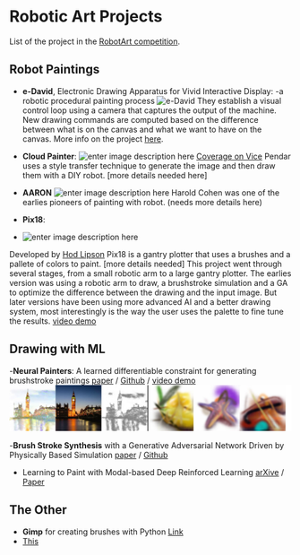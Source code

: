 # Robotic Art Projects

List of the project in the [RobotArt competition](https://robotart.org/).

## Robot Paintings
 - **e-David**, Electronic Drawing Apparatus for Vivid Interactive Display:
 -a robotic procedural painting process ![e-David](http://graphics.uni-konstanz.de/eDavid/wp-content/uploads/2017/04/final_01-1024x777.jpg)
They establish a visual control loop using a camera that captures the output of the machine. New drawing commands are computed based on the difference between what is on the canvas and what we want to have on the canvas.
More info on the project [here]([http://graphics.uni-konstanz.de/eDavid/](http://graphics.uni-konstanz.de/eDavid/)).

 - **Cloud Painter**:
![enter image description here](https://static1.squarespace.com/static/5800c6211b631b49b4d63657/t/5b0f2e52aa4a99692dc998a2/1527721560441/robotart_announcement.jpg?format=2500w)
[Coverage on Vice](https://youtu.be/dkTjEi7O4Ic)
Pendar uses a style transfer technique to generate the image and then draw them with a DIY robot. [more details needed here]
 - **AARON**
 ![enter image description here](https://static1.squarespace.com/static/5800c6211b631b49b4d63657/t/5807227bebbd1a790b76fdb6/1476862594263/?format=2500w)
Harold Cohen was one of the earlies pioneers of painting with robot. (needs more details here)

 - **Pix18**:
 - ![enter image description here](http://www.pix18.com/uploads/6/9/3/4/69340277/man-orig_orig.jpg)

Developed by [Hod Lipson](http://www.hodlipson.com/) Pix18 is a gantry plotter that uses a brushes and a pallete of colors to paint. [more details needed]
This project went through several stages, from a small robotic arm to a large gantry plotter. The earlies version was using a robotic arm to draw, a brushstroke simulation and a GA to optimize the difference between the drawing and the input image. But later versions have been using more advanced AI and a better drawing system, most interestingly is the way the user uses the palette to fine tune the results.
[video demo](https://www.youtube.com/watch?v=YPhYuL6E6qo](https://www.youtube.com/watch?v=YPhYuL6E6qo))

## Drawing with ML
-**Neural Painters**: A learned differentiable constraint for generating brushstroke paintings [paper](https://arxiv.org/pdf/1904.08410.pdf) / [Github](https://github.com/reiinakano/neural-painters) / [video demo](https://github.com/Ardibid/robotArtProjects/blob/master/files/1507940147251-drlcss%20(1).mp4)
![Neural Painters](https://github.com/Ardibid/robotArtProjects/blob/master/files/neuralPainters.jpg)

-**Brush Stroke Synthesis** with a Generative Adversarial Network Driven by Physically Based Simulation
 [paper](https://github.com/Ardibid/robotArtProjects/blob/master/files/Brush%20Stroke%20Synthesis.pdf) / [Github](https://reiinakano.github.io/)
 - Learning to Paint with Modal-based Deep Reinforced Learning 
 [arXive](https://arxiv.org/abs/1903.04411) / [Paper](https://arxiv.org/pdf/1903.04411.pdf)


## The Other 
- **Gimp** for creating brushes with Python [Link](https://www.gimp.org/)
- [This](https://reiinakano.github.io/)

<!--stackedit_data:
eyJoaXN0b3J5IjpbMTc1MTY4NTAyNCwtMzcwMDQ4MDI5LC02NT
U0Mzk3LC01NDcxNjc4MTAsLTU4NTc5MjI4MCw4MzcwMTE0Nzgs
MTMyMTQ4MDc4MSw2OTM5OTQ4NTAsMTMwNjI1MjE4NiwtMTUwNz
E2MjY1MF19
-->
